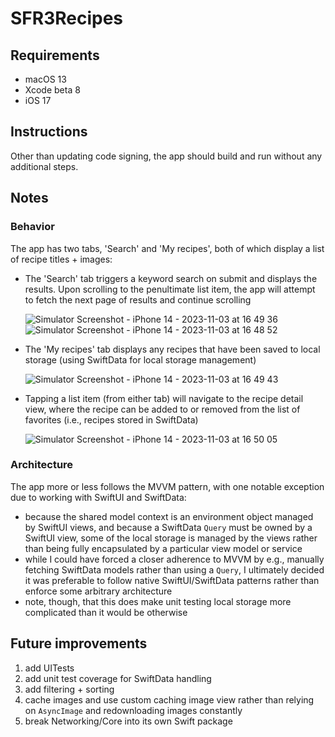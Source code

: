 
# SFR3Recipes

## Requirements
  - macOS 13
  - Xcode beta 8
  - iOS 17

## Instructions
Other than updating code signing, the app should build and run without any additional steps.

## Notes

### Behavior
The app has two tabs, 'Search' and 'My recipes', both of which display a list of recipe titles + images:
  - The 'Search' tab triggers a keyword search on submit and displays the results. Upon scrolling to the penultimate list item, the app will attempt to fetch the next page of results and continue scrolling

    ![Simulator Screenshot - iPhone 14 - 2023-11-03 at 16 49 36](https://github.com/reschneebaum/sfr3-recipes/assets/13072781/5929f6e1-a754-413f-99ce-549b84436018) ![Simulator Screenshot - iPhone 14 - 2023-11-03 at 16 48 52](https://github.com/reschneebaum/sfr3-recipes/assets/13072781/7de9bf03-694a-473c-912e-b013b01ff7ed)
   
  - The 'My recipes' tab displays any recipes that have been saved to local storage (using SwiftData for local storage management)
    
    ![Simulator Screenshot - iPhone 14 - 2023-11-03 at 16 49 43](https://github.com/reschneebaum/sfr3-recipes/assets/13072781/03b2f90b-1453-4a55-ac90-d227dbea4013)

  - Tapping a list item (from either tab) will navigate to the recipe detail view, where the recipe can be added to or removed from the list of favorites (i.e., recipes stored in SwiftData)
    
    ![Simulator Screenshot - iPhone 14 - 2023-11-03 at 16 50 05](https://github.com/reschneebaum/sfr3-recipes/assets/13072781/19eb2621-6348-4693-9b8a-39ef61ba5668)

### Architecture
The app more or less follows the MVVM pattern, with one notable exception due to working with SwiftUI and SwiftData:
  - because the shared model context is an environment object managed by SwiftUI views, and because a SwiftData `Query` must be owned by a SwiftUI view, some of the local storage is managed by the views rather than being fully encapsulated by a particular view model or service
  - while I could have forced a closer adherence to MVVM by e.g., manually fetching SwiftData models rather than using a `Query`, I ultimately decided it was preferable to follow native SwiftUI/SwiftData patterns rather than enforce some arbitrary architecture
  - note, though, that this does make unit testing local storage more complicated than it would be otherwise

## Future improvements
  1. add UITests
  2. add unit test coverage for SwiftData handling
  3. add filtering + sorting
  4. cache images and use custom caching image view rather than relying on `AsyncImage` and redownloading images constantly
  5. break Networking/Core into its own Swift package
